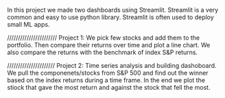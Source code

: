 In this project we made two dashboards using Streamlit. Streamlit is a very common and easy to use python library.
Streamlit is often used to deploy small ML apps.

///////////////////////
Project 1: We pick few stocks and add them to the portfolio. Then compare their returns over time and plot a line chart. We also compare the returns with the benchmark of index S&P returns.

//////////////////////
Project 2: Time series analysis and building dashoboard. We pull the componenets/stocks from S&P 500 and find out the winner based on the index returns during a time frame. In the end we plot the stiock that gave the most return and against the stock that fell the most.
